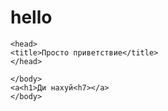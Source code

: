 # hello
<!DOCTYPE html>
<html>

	<head>
	<title>Просто приветствие</title>
	</head>

	</body>
	<a<h1>Ди нахуй<h7></a>
	</body>

</html>
